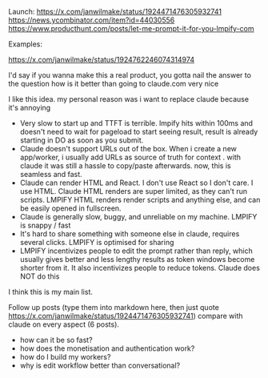 Launch:
https://x.com/janwilmake/status/1924471476305932741
https://news.ycombinator.com/item?id=44030556
https://www.producthunt.com/posts/let-me-prompt-it-for-you-lmpify-com

Examples:

https://x.com/janwilmake/status/1924762246074314974

I'd say if you wanna make this a real product, you gotta nail the answer to the question how is it better than going to claude.com very nice

I like this idea. my personal reason was i want to replace claude because it's annoying

- Very slow to start up and TTFT is terrible. lmpify hits within 100ms and doesn't need to wait for pageload to start seeing result, result is already starting in DO as soon as you submit.
- Claude doesn't support URLs out of the box. When i create a new app/worker, i usually add URLs as source of truth for context . with claude it was still a hassle to copy/paste afterwards. now, this is seamless and fast.
- Claude can render HTML and React. I don't use React so I don't care. I use HTML. Claude HTML renders are super limited, as they can't run scripts. LMPIFY HTML renders render scripts and anything else, and can be easily opened in fullscreen.
- Claude is generally slow, buggy, and unreliable on my machine. LMPIFY is snappy / fast
- It's hard to share something with someone else in claude, requires several clicks. LMPIFY is optimised for sharing
- LMPIFY incentivizes people to edit the prompt rather than reply, which usually gives better and less lengthy results as token windows become shorter from it. It also incentivizes people to reduce tokens. Claude does NOT do this

I think this is my main list.

Follow up posts (type them into markdown here, then just quote https://x.com/janwilmake/status/1924471476305932741) compare with claude on every aspect (6 posts).

- how can it be so fast?
- how does the monetisation and authentication work?
- how do I build my workers?
- why is edit workflow better than conversational?
